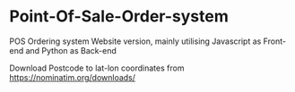 # Point-Of-Sale-Order-system
POS Ordering system
Website version, mainly utilising Javascript as Front-end and Python as Back-end


Download Postcode to lat-lon coordinates from https://nominatim.org/downloads/
